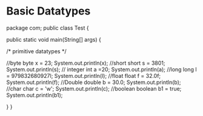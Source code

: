 # Basic Datatypes
package com;
public class Test
{
 
public static void main(String[] args)
 {

  /* primitive datatypes */
  
  //byte
  byte x = 23;
  System.out.println(x);
  //short
  short s = 3801;
  System.out.println(s);
  // integer
  int a =20;
  System.out.println(a);
  //long 
  long l = 979832680927l;
  System.out.println(l);
  //float
  float f = 32.0f;
  System.out.println(f);
  //Double
  double b = 30.0;
  System.out.println(b);
  //char
  char c = 'w';
  System.out.println(c);
  //boolean
  boolean b1 = true;
  System.out.println(b1);
  
 }
}